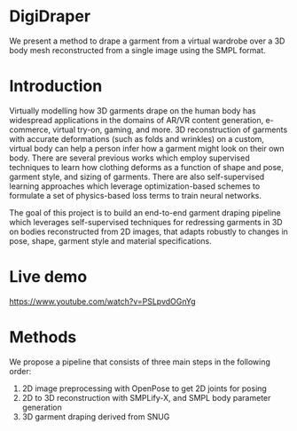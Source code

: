 # DigiDraper
We present a method to drape a garment from a virtual wardrobe over a 3D body mesh reconstructed from a single image using the SMPL format.

# Introduction
Virtually modelling how 3D garments drape on the human body has widespread applications in the
domains of AR/VR content generation, e-commerce, virtual try-on, gaming, and more.
3D reconstruction of garments with accurate deformations (such as folds and wrinkles) on a custom,
virtual body can help a person infer how a garment might look on their own body. There are several
previous works which employ supervised techniques to learn how clothing deforms as a function of
shape and pose, garment style, and sizing of garments. There are also self-supervised learning
approaches which leverage optimization-based schemes to formulate a set of physics-based loss terms
to train neural networks. 

The goal of this project is to build an end-to-end garment draping pipeline which leverages
self-supervised techniques for redressing garments in 3D on bodies reconstructed from 2D images,
that adapts robustly to changes in pose, shape, garment style and material specifications.

# Live demo
https://www.youtube.com/watch?v=PSLpvdOGnYg

# Methods
We propose a pipeline that consists of three main steps in the following order:
1. 2D image preprocessing with OpenPose to get 2D joints for posing
2. 2D to 3D reconstruction with SMPLify-X, and SMPL body parameter generation
3. 3D garment draping derived from SNUG
